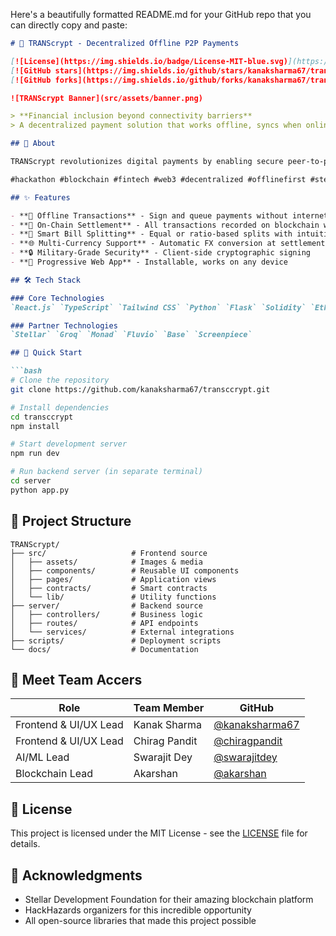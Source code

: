 Here's a beautifully formatted README.md for your GitHub repo that you can directly copy and paste:

```markdown
# 🔐 TRANScrypt - Decentralized Offline P2P Payments

[![License](https://img.shields.io/badge/License-MIT-blue.svg)](https://opensource.org/licenses/MIT)
[![GitHub stars](https://img.shields.io/github/stars/kanaksharma67/transccrypt?style=social)](https://github.com/kanaksharma67/transccrypt/stargazers)
[![GitHub forks](https://img.shields.io/github/forks/kanaksharma67/transccrypt?style=social)](https://github.com/kanaksharma67/transccrypt/network)

![TRANScrypt Banner](src/assets/banner.png)

> **Financial inclusion beyond connectivity barriers**  
> A decentralized payment solution that works offline, syncs when online

## 🌟 About

TRANScrypt revolutionizes digital payments by enabling secure peer-to-peer transactions without requiring continuous internet connectivity. Designed for rural areas, remote locations, and low-network environments, we're bridging the financial inclusion gap with blockchain technology.

#hackathon #blockchain #fintech #web3 #decentralized #offlinefirst #stellar #financialinclusion #hackhazards

## ✨ Features

- **📶 Offline Transactions** - Sign and queue payments without internet
- **🔗 On-Chain Settlement** - All transactions recorded on blockchain when online
- **💸 Smart Bill Splitting** - Equal or ratio-based splits with intuitive UI
- **🌐 Multi-Currency Support** - Automatic FX conversion at settlement
- **🔒 Military-Grade Security** - Client-side cryptographic signing
- **📱 Progressive Web App** - Installable, works on any device

## 🛠 Tech Stack

### Core Technologies
`React.js` `TypeScript` `Tailwind CSS` `Python` `Flask` `Solidity` `Ethereum` `IndexedDB` `MongoDB` `JWT` `Docker`

### Partner Technologies
`Stellar` `Groq` `Monad` `Fluvio` `Base` `Screenpiece`

## 🚀 Quick Start

```bash
# Clone the repository
git clone https://github.com/kanaksharma67/transccrypt.git

# Install dependencies
cd transccrypt
npm install

# Start development server
npm run dev

# Run backend server (in separate terminal)
cd server
python app.py
```

## 📂 Project Structure

```
TRANScrypt/
├── src/                   # Frontend source
│   ├── assets/            # Images & media
│   ├── components/        # Reusable UI components
│   ├── pages/             # Application views
│   ├── contracts/         # Smart contracts
│   └── lib/               # Utility functions
├── server/                # Backend source
│   ├── controllers/       # Business logic
│   ├── routes/            # API endpoints
│   └── services/          # External integrations
├── scripts/               # Deployment scripts
└── docs/                  # Documentation
```

## 🌈 Meet Team Accers

| Role | Team Member | GitHub |
|------|------------|--------|
| Frontend & UI/UX Lead | Kanak Sharma | [@kanaksharma67](https://github.com/kanaksharma67) |
| Frontend & UI/UX Lead | Chirag Pandit | [@chiragpandit](https://github.com/chiragpandit) |
| AI/ML Lead | Swarajit Dey | [@swarajitdey](https://github.com/swarajitdey) |
| Blockchain Lead | Akarshan | [@akarshan](https://github.com/akarshan) |

## 📜 License

This project is licensed under the MIT License - see the [LICENSE](LICENSE) file for details.

## 🙌 Acknowledgments

- Stellar Development Foundation for their amazing blockchain platform
- HackHazards organizers for this incredible opportunity
- All open-source libraries that made this project possible
```

